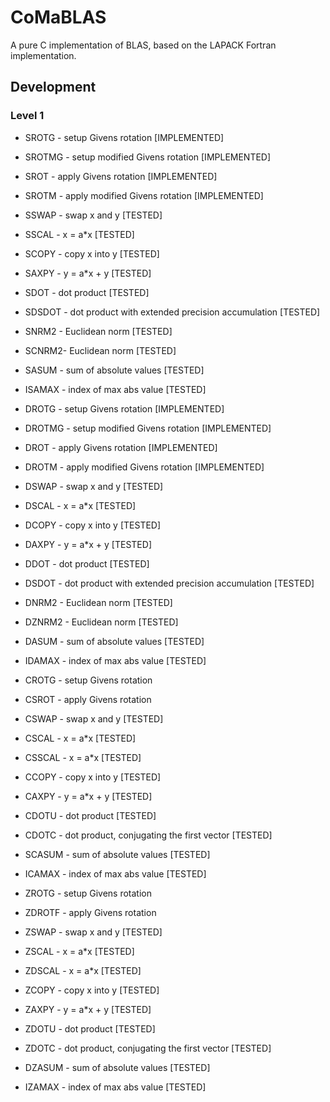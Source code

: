 # CoMaBLAS
A pure C implementation of BLAS, based on the LAPACK Fortran implementation.

## Development 

### Level 1
- SROTG - setup Givens rotation [IMPLEMENTED]
- SROTMG - setup modified Givens rotation [IMPLEMENTED]
- SROT - apply Givens rotation [IMPLEMENTED]
- SROTM - apply modified Givens rotation [IMPLEMENTED]
- SSWAP - swap x and y [TESTED]
- SSCAL - x = a*x [TESTED]
- SCOPY - copy x into y [TESTED]
- SAXPY - y = a*x + y [TESTED]
- SDOT - dot product [TESTED]
- SDSDOT - dot product with extended precision accumulation [TESTED]
- SNRM2 - Euclidean norm [TESTED]
- SCNRM2- Euclidean norm [TESTED]
- SASUM - sum of absolute values [TESTED]
- ISAMAX - index of max abs value [TESTED]

- DROTG - setup Givens rotation [IMPLEMENTED]
- DROTMG - setup modified Givens rotation [IMPLEMENTED]
- DROT - apply Givens rotation [IMPLEMENTED]
- DROTM - apply modified Givens rotation [IMPLEMENTED]
- DSWAP - swap x and y [TESTED]
- DSCAL - x = a*x [TESTED]
- DCOPY - copy x into y [TESTED]
- DAXPY - y = a*x + y [TESTED]
- DDOT - dot product [TESTED]
- DSDOT - dot product with extended precision accumulation [TESTED]
- DNRM2 - Euclidean norm [TESTED]
- DZNRM2 - Euclidean norm [TESTED]
- DASUM - sum of absolute values [TESTED]
- IDAMAX - index of max abs value [TESTED]

- CROTG - setup Givens rotation
- CSROT - apply Givens rotation
- CSWAP - swap x and y [TESTED]
- CSCAL - x = a*x [TESTED]
- CSSCAL - x = a*x [TESTED]
- CCOPY - copy x into y [TESTED]
- CAXPY - y = a*x + y [TESTED]
- CDOTU - dot product [TESTED]
- CDOTC - dot product, conjugating the first vector [TESTED]
- SCASUM - sum of absolute values [TESTED]
- ICAMAX - index of max abs value [TESTED]

- ZROTG - setup Givens rotation
- ZDROTF - apply Givens rotation
- ZSWAP - swap x and y [TESTED]
- ZSCAL - x = a*x [TESTED]
- ZDSCAL - x = a*x [TESTED]
- ZCOPY - copy x into y [TESTED]
- ZAXPY - y = a*x + y [TESTED]
- ZDOTU - dot product [TESTED]
- ZDOTC - dot product, conjugating the first vector [TESTED]
- DZASUM - sum of absolute values [TESTED]
- IZAMAX - index of max abs value [TESTED]

